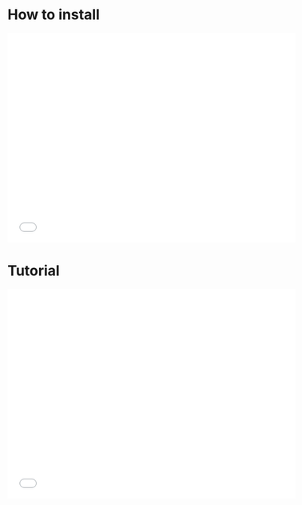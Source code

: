 # How to install

<iframe src="//slides.com/alexesc/setupesc-installing/embed?style=light" width="576" height="420" scrolling="no" frameborder="0" webkitallowfullscreen mozallowfullscreen allowfullscreen></iframe>

# Tutorial

<iframe src="//slides.com/alexesc/setupesc-howto/embed" width="576" height="420" scrolling="no" frameborder="0" webkitallowfullscreen mozallowfullscreen allowfullscreen></iframe>
